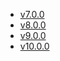 - [v7.0.0](./migration-guides/v7.0.0.md)
- [v8.0.0](./migration-guides/v8.0.0.md)
- [v9.0.0](./migration-guides/v9.0.0.md)
- [v10.0.0](./migration-guides/v10.0.0.md)
